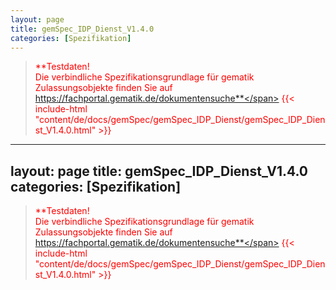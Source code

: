 ```yaml
---
layout: page
title: gemSpec_IDP_Dienst_V1.4.0
categories: [Spezifikation]
---
```

> <span style="color:red">**Testdaten!<br>Die verbindliche Spezifikationsgrundlage für gematik Zulassungsobjekte finden Sie auf https://fachportal.gematik.de/dokumentensuche**</span>
{{< include-html "content/de/docs/gemSpec/gemSpec_IDP_Dienst/gemSpec_IDP_Dienst_V1.4.0.html" >}}
---
layout: page
title: gemSpec_IDP_Dienst_V1.4.0
categories: [Spezifikation]
---
> <span style="color:red">**Testdaten!<br>Die verbindliche Spezifikationsgrundlage für gematik Zulassungsobjekte finden Sie auf https://fachportal.gematik.de/dokumentensuche**</span>
{{< include-html "content/de/docs/gemSpec/gemSpec_IDP_Dienst/gemSpec_IDP_Dienst_V1.4.0.html" >}}
